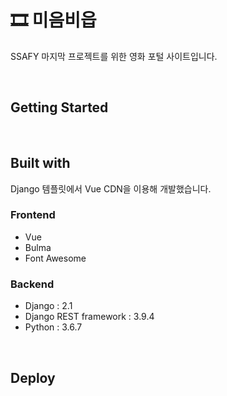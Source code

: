 # 🎞 미음비읍

SSAFY 마지막 프로젝트를 위한 영화 포털 사이트입니다.

&nbsp;
## Getting Started

&nbsp;
## Built with

Django 템플릿에서 Vue CDN을 이용해 개발했습니다.

### Frontend
- Vue
- Bulma
- Font Awesome

### Backend
- Django : 2.1
- Django REST framework : 3.9.4
- Python : 3.6.7

&nbsp;
## Deploy
